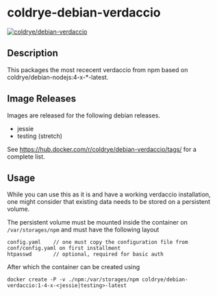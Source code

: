 # coldrye-debian-verdaccio

[![coldrye/debian-verdaccio](http://dockeri.co/image/coldrye/debian-verdaccio)](https://hub.docker.com/r/coldrye/debian-verdaccio/)


## Description

This packages the most rececent verdaccio from npm based on coldrye/debian-nodejs:4-x-*-latest.


## Image Releases

Images are released for the following debian releases.

- jessie
- testing (stretch)

See https://hub.docker.com/r/coldrye/debian-verdaccio/tags/ for a complete list.


## Usage

While you can use this as it is and have a working verdaccio installation, one might consider that
existing data needs to be stored on a persistent volume.

The persistent volume must be mounted inside the container on ``/var/storages/npm`` and must have the following layout

```
config.yaml    // one must copy the configuration file from conf/config.yaml on first installment
htpasswd       // optional, required for basic auth
```

After which the container can be created using

```
docker create -P -v ./npm:/var/storages/npm coldrye/debian-verdaccio:1-4-x-<jessie|testing>-latest
```

